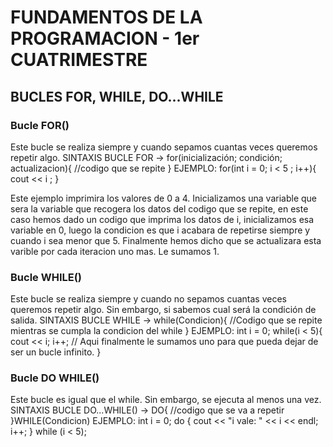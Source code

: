 # FUNDAMENTOS DE LA PROGRAMACION - 1er CUATRIMESTRE

## BUCLES FOR, WHILE, DO...WHILE
### Bucle FOR()

Este bucle se realiza siempre y cuando sepamos cuantas veces queremos repetir algo.
SINTAXIS BUCLE FOR ->  for(inicialización; condición; actualizacion){ //codigo que se repite }
EJEMPLO:
for(int i = 0; i < 5 ; i++){
    cout << i ;
}

Este ejemplo imprimira los valores de 0 a 4. Inicializamos una variable que sera la variable que recogera los datos del codigo que se repite,
en este caso hemos dado un codigo que imprima los datos de i, inicializamos esa variable en 0, luego la condicion es que i acabara de repetirse siempre y cuando i sea menor que 5. Finalmente hemos dicho que se actualizara esta varible por cada iteracion uno mas. Le sumamos 1.

### Bucle WHILE()
Este bucle se realiza siempre y cuando no sepamos cuantas veces queremos repetir algo. Sin embargo, si sabemos cual será la condición de salida.
SINTAXIS BUCLE WHILE -> while(Condicion){ //Codigo que se repite mientras se cumpla la condicion del while }
EJEMPLO:
int i = 0;
while(i < 5){
    cout << i;
    i++; // Aqui finalmente le sumamos uno para que pueda dejar de ser un bucle infinito.
}

### Bucle DO WHILE()
Este bucle es igual que el while. Sin embargo, se ejecuta al menos una vez.
SINTAXIS BUCLE DO...WHILE() -> DO{ //codigo que se va a repetir }WHILE(Condicion)
EJEMPLO:
int i = 0;
do {
    cout << "i vale: " << i << endl;
    i++;
} while (i < 5);



